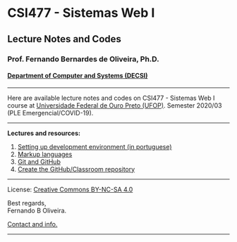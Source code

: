 # CSI477 - Sistemas Web I
## Lecture Notes and Codes
### **Prof. Fernando Bernardes de Oliveira, Ph.D.**
#### [Department of Computer and Systems (DECSI)](https://decsi.ufop.br/)

---

Here are available lecture notes and codes on CSI477 - Sistemas Web I course at [Universidade Federal de Ouro Preto (UFOP)](http://www.ufop.br). Semester 2020/03 (PLE Emergencial/COVID-19).

---

**Lectures and resources:**

1. [Setting up development environment (in portuguese)](./Lectures/setting-environment.md)
1. [Markup languages](./Lectures/markup-languages.md)
1. [Git and GitHub](./Lectures/git-and-github.md)
1. [Create the GitHub/Classroom repository](./Lectures/create-classroom-repository.md)

---

License: [Creative Commons BY-NC-SA 4.0](https://creativecommons.org/licenses/by-nc-sa/4.0/)

Best regards,  
Fernando B Oliveira.

[Contact and info.](mailto:fboliveira@ufop.edu.br)

--------------
